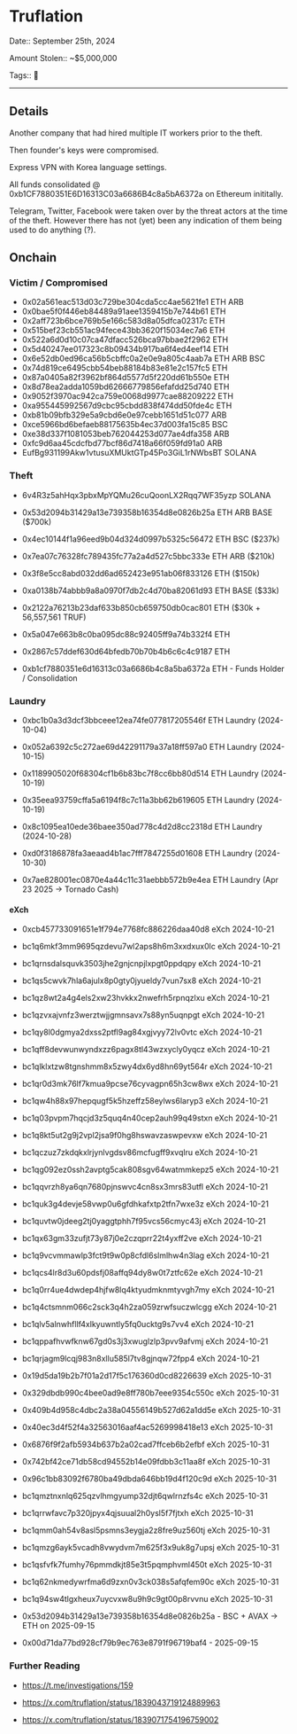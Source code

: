 # Truflation

Date:: September 25th, 2024

Amount Stolen:: ~$5,000,000

Tags:: 🔑

---

## Details

Another company that had hired multiple IT workers prior to the theft.

Then founder's keys were compromised.

Express VPN with Korea language settings.

All funds consolidated @ 0xb1CF7880351E6D16313C03a6686B4c8a5bA6372a on Ethereum inititally.

Telegram, Twitter, Facebook were taken over by the threat actors at the time of the theft. However there has not (yet) been any indication of them being used to do anything (?).


## Onchain


### Victim / Compromised

- 0x02a561eac513d03c729be304cda5cc4ae5621fe1 ETH ARB
- 0x0bae5f0f446eb84489a91aee1359415b7e744b61 ETH
- 0x2aff723b6bce769b5e166c583d8a05dfca02317c ETH
- 0x515bef23cb551ac94fece43bb3620f15034ec7a6 ETH
- 0x522a6d0d10c07ca47dfacc526bca97bbae2f2962 ETH
- 0x5d40247ee017323c8b09434b917ba6f4ed4eef14 ETH
- 0x6e52db0ed96ca56b5cbffc0a2e0e9a805c4aab7a ETH ARB BSC
- 0x74d819ce6495cbb54beb88184b83e81e2c157fc5 ETH
- 0x87a0405a82f3962bf864d5577d5f220dd61b550e ETH
- 0x8d78ea2adda1059bd62666779856efafdd25d740 ETH
- 0x9052f3970ac942ca759e0068d9977cae88209222 ETH
- 0xa955445992567d9cbc95cbdd838f474dd50fde4c ETH
- 0xb81b09bfb329e5a9cbd6e0e97cebb1651d51c077 ARB
- 0xce5966bd6befaeb88175635b4ec37d003fa15c85 BSC
- 0xe38d337f1081053beb762044253d077ae4dfa358 ARB
- 0xfc9d6aa45cdcfbd77bcf86d7418a66f059fd91a0 ARB
- EufBg931199Akw1vtusuXMUktGTp45Po3GiL1rNWbsBT SOLANA


### Theft 

- 6v4R3z5ahHqx3pbxMpYQMu26cuQoonLX2Rqq7WF35yzp SOLANA
- 0x53d2094b31429a13e739358b16354d8e0826b25a ETH ARB BASE ($700k)
- 0x4ec10144f1a96eed9b04d324d0997b5325c56472 ETH BSC      ($237k)
- 0x7ea07c76328fc789435fc77a2a4d527c5bbc333e ETH ARB      ($210k)
- 0x3f8e5cc8abd032dd6ad652423e951ab06f833126 ETH          ($150k)
- 0xa0138b74abbb9a8a0970f7db2c4d70ba82061d93 ETH BASE     ($33k)
- 0x2122a76213b23daf633b850cb659750db0cac801 ETH          ($30k + 56,557,561 TRUF)
- 0x5a047e663b8c0ba095dc88c92405ff9a74b332f4 ETH
- 0x2867c57ddef630d64bfedb70b70b4b6c6c4c9187 ETH

- 0xb1cf7880351e6d16313c03a6686b4c8a5ba6372a ETH - Funds Holder / Consolidation

### Laundry 

- 0xbc1b0a3d3dcf3bbceee12ea74fe077817205546f ETH Laundry (2024-10-04)
- 0x052a6392c5c272ae69d42291179a37a18ff597a0 ETH Laundry (2024-10-15)
- 0x1189905020f68304cf1b6b83bc7f8cc6bb80d514 ETH Laundry (2024-10-19)
- 0x35eea93759cffa5a6194f8c7c11a3bb62b619605 ETH Laundry (2024-10-19)
- 0x8c1095ea10ede36baee350ad778c4d2d8cc2318d ETH Laundry (2024-10-28)
- 0xd0f3186878fa3aeaad4b1ac7fff7847255d01608 ETH Laundry (2024-10-30)

- 0x7ae828001ec0870e4a44c11c31aebbb572b9e4ea ETH Laundry (Apr 23 2025 -> Tornado Cash)

#### eXch
- 0xcb457733091651e1f794e7768fc886226daa40d8 eXch 2024-10-21
- bc1q6mkf3mm9695qzdevu7wl2aps8h6m3xxdxux0lc eXch 2024-10-21
- bc1qrnsdalsquvk3503jhe2gnjcnpjlxpgt0ppdqpy eXch 2024-10-21
- bc1qs5cwvk7hla6ajulx8p0gty0jyueldy7vun7sx8 eXch 2024-10-21
- bc1qz8wt2a4g4els2xw23hvkkx2nwefrh5rpnqzlxu eXch 2024-10-21
- bc1qzvxajvnfz3werztwjjgmnsavx7s88yn5uqnpgt eXch 2024-10-21
- bc1qy8l0dgmya2dxss2ptfl9ag84xgjvyy72lv0vtc eXch 2024-10-21
- bc1qff8devwunwyndxzz6pagx8tl43wzxycly0yqcz eXch 2024-10-21
- bc1qlklxtzw8tgnshmm8x5zwy4dx6yd8hn69yt564r eXch 2024-10-21
- bc1qr0d3mk76lf7kmua9pcse76cyvagpn65h3cw8wx eXch 2024-10-21
- bc1qw4h88x97hepqugf5k5hzeffz58eylws6laryp3 eXch 2024-10-21
- bc1q03pvpm7hqcjd3z5quq4n40cep2auh99q49stxn eXch 2024-10-21
- bc1q8kt5ut2g9j2vpl2jsa9f0hg8hswavzaswpevxw eXch 2024-10-21
- bc1qczuz7zkdqkxlrjynlvgdsv86mcfugff9xvqlru eXch 2024-10-21
- bc1qg092ez0ssh2avptg5cak808sgv64watmmkepz5 eXch 2024-10-21
- bc1qqvrzh8ya6qn7680pjnswvc4cn8sx3mrs83utfl eXch 2024-10-21
- bc1quk3g4devje58vwp0u6gfdhkafxtp2tfn7wxe3z eXch 2024-10-21
- bc1quvtw0jdeeg2tj0yaggtphh7f95vcs56cmyc43j eXch 2024-10-21
- bc1qx63gm33zufjt73y87j0e2czqprr22t4yxff2ve eXch 2024-10-21
- bc1q9vcvmmawlp3fct9t9w0p8cfdl6slmlhw4n3lag eXch 2024-10-21
- bc1qcs4lr8d3u60pdsfj08affq94dy8w0t7ztfc62e eXch 2024-10-21
- bc1q0rr4ue4dwdep4hjfw8lq4ktyudmknmtyvgh7my eXch 2024-10-21
- bc1q4ctsmnm066c2sck3q4h2za059zrwfsuczwlcgg eXch 2024-10-21
- bc1qlv5alnwhfllf4xlkyuwntly5fq0ucktg9s7vv4 eXch 2024-10-21
- bc1qppafhvwfknw67gd0s3j3xwuglzlp3pvv9afvmj eXch 2024-10-21
- bc1qrjagm9lcqj983n8xllu585l7tv8gjnqw72fpp4 eXch 2024-10-21


- 0x19d5da19b2b7f01a2d17f5c176360d0cd8226639 eXch 2025-10-31
- 0x329dbdb990c4bee0ad9e8ff780b7eee9354c550c eXch 2025-10-31
- 0x409b4d958c4dbc2a38a04556149b527d62a1dd5e eXch 2025-10-31
- 0x40ec3d4f52f4a32563016aaf4ac5269998418e13 eXch 2025-10-31
- 0x6876f9f2afb5934b637b2a02cad7ffceb6b2efbf eXch 2025-10-31
- 0x742bf42ce71db58cd94552b14e09fdbb3c11aa8f eXch 2025-10-31
- 0x96c1bb83092f6780ba49dbda646bb19d4f120c9d eXch 2025-10-31
- bc1qmztnxnlq625qzvlhmgyump32djt6qwlrnzfs4c eXch 2025-10-31
- bc1qrrwfavc7p320jpyx4qjsuual2h0ysl5f7fjtxh eXch 2025-10-31
- bc1qmm0ah54v8asl5psmns3eygja2z8fre9uz560tj eXch 2025-10-31
- bc1qmzg6ayk5vcadh8vwydvm7m625f3x9uk8g7upsj eXch 2025-10-31
- bc1qsfvfk7fumhy76pmmdkjt85e3t5pqmphvml450t eXch 2025-10-31
- bc1q62nkmedywrfma6d9zxn0v3ck038s5afqfem90c eXch 2025-10-31
- bc1q94sw4tlgxheux7uycvxw8u9h9c9gt00p8rvvnu eXch 2025-10-31

- 0x53d2094b31429a13e739358b16354d8e0826b25a - BSC + AVAX -> ETH on 2025-09-15
- 0x00d71da77bd928cf79b9ec763e8791f96719baf4 - 2025-09-15


### Further Reading

- https://t.me/investigations/159

- https://x.com/truflation/status/1839043719124889963

- https://x.com/truflation/status/1839071754196759002